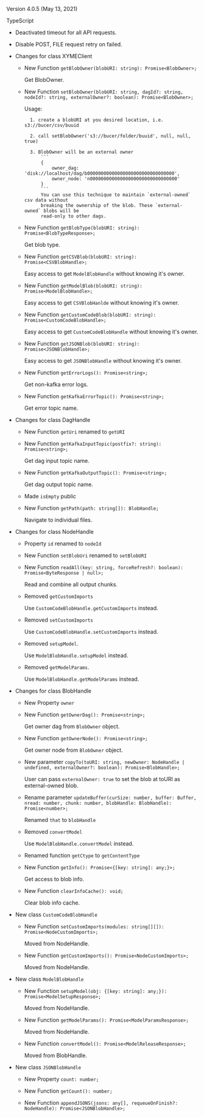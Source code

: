 Version 4.0.5 (May 13, 2021)

TypeScript

- Deactivated timeout for all API requests.

- Disable POST, FILE request retry on failed.

- Changes for class XYMEClient

    - New Function `getBlobOwner(blobURI: string): Promise<BlobOwner>;`

        Get BlobOwner.

    - New Function `setBlobOwner(blobURI: string, dagId?: string, nodeId?: string, externalOwner?: boolean): Promise<BlobOwner>;`

        Usage:

            1. create a blobURI at you desired location, i.e. s3://bucer/csv/buuid

            2. call setBlobOwner('s3://bucer/folder/buuid', null, null, true)

            3. BlobOwner will be an external owner
                ```
                {
                    owner_dag: 'disk://localhost/dag/b00000000000000000000000000000000',
                    owner_node: 'n00000000000000000000000000000000'
                }
                ```
                You can use this technique to maintain `external-owned` csv data without
                breaking the ownership of the blob. These `external-owned` blobs will be
                read-only to other dags.

    - New Function `getBlobType(blobURI: string): Promise<BlobTypeResponse>;`

        Get blob type.

    - New Function `getCSVBlob(blobURI: string): Promise<CSVBlobHandle>;`

        Easy access to get `ModelBlobHandle` without knowing it's owner.

    - New Function `getModelBlob(blobURI: string): Promise<ModelBlobHandle>;`

        Easy access to get `CSVBlobHanlde` without knowing it's owner.

    - New Function `getCustomCodeBlob(blobURI: string): Promise<CustomCodeBlobHandle>;`

        Easy access to get `CustomCodeBlobHandle` without knowing it's owner.

    - New Function `getJSONBlob(blobURI: string): Promise<JSONBlobHandle>;`

        Easy access to get `JSONBlobHandle` without knowing it's owner.

    - New Function `getErrorLogs(): Promise<string>;`

        Get non-kafka error logs.

    - New Function `getKafkaErrorTopic(): Promise<string>;`

        Get error topic name.

- Changes for class DagHandle

    - New Function `getUri` renamed to `getURI`

    - New Function `getKafkaInputTopic(postfix?: string): Promise<string>;`

        Get dag input topic name.

    - New Function `getKafkaOutputTopic(): Promise<string>;`

        Get dag output topic name.

    - Made `isEmpty` public

    - New Function `getPath(path: string[]): BlobHandle;`

        Navigate to individual files.

- Changes for class NodeHandle

    - Property `id` renamed to `nodeId`

    - New Function `setBlobUri` renamed to `setBlobURI`

    - New Function `readAll(key: string, forceRefresh?: boolean): Promise<ByteResponse | null>;`

        Read and combine all output chunks.

    - Removed `getCustomImports`

        Use `CustomCodeBlobHandle.getCustomImports` instead.

    - Removed `setCustomImports`

        Use `CustomCodeBlobHandle.setCustomImports` instead.

    - Removed `setupModel`.

        Use `ModelBlobHandle.setupModel` instead.

    - Removed `getModelParams`.

        Use `ModelBlobHandle.getModelParams` instead.

- Changes for class BlobHandle

    - New Property `owner`

    - New Function `getOwnerDag(): Promise<string>;`

        Get owner dag from `BlobOwner` object.

    - New Function `getOwnerNode(): Promise<string>;`

        Get owner node from `BlobOwner` object.

    - New parameter `copyTo(toURI: string, newOwner: NodeHandle | undefined, externalOwner?: boolean): Promise<BlobHandle>;`

        User can pass `externalOwner: true` to set the blob at toURI as
        external-owned blob.

    - Rename parameter `updateBuffer(curSize: number, buffer: Buffer, nread: number, chunk: number, blobHandle: BlobHandle): Promise<number>;`

        Renamed `that` to `blobHandle`

    - Removed `convertModel`

        Use `ModelBlobHandle.convertModel` instead.

    - Renamed function `getCtype` to `getContentType`

    - New Function `getInfo(): Promise<{[key: string]: any;}>;`

        Get access to blob info.

    - New Function `clearInfoCache(): void;`

        Clear blob info cache.

- New class `CustomCodeBlobHandle`

    - New Function `setCustomImports(modules: string[][]): Promise<NodeCustomImports>;`

        Moved from NodeHandle.

    - New Function `getCustomImports(): Promise<NodeCustomImports>;`

        Moved from NodeHandle.

- New class `ModelBlobHandle`

    - New Function `setupModel(obj: {[key: string]: any;}): Promise<ModelSetupResponse>;`

        Moved from NodeHandle.

    - New Function `getModelParams(): Promise<ModelParamsResponse>;`

        Moved from NodeHandle.

    - New Function `convertModel(): Promise<ModelReleaseResponse>;`

        Moved from BlobHandle.

- New class `JSONBlobHandle`

    - New Property `count: number;`

    - New Function `getCount(): number;`

    - New Function `appendJSONS(jsons: any[], requeueOnFinish?: NodeHandle): Promise<JSONBlobHandle>;`
